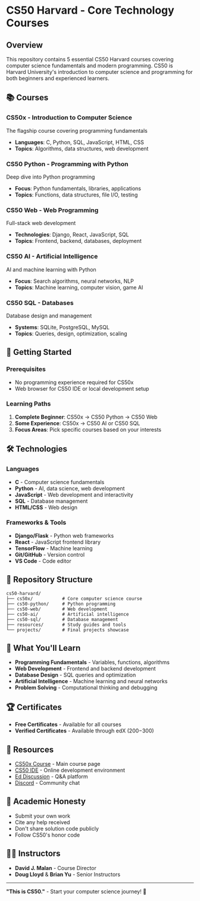 # CS50 Harvard - Core Technology Courses

## Overview
This repository contains 5 essential CS50 Harvard courses covering computer science fundamentals and modern programming. CS50 is Harvard University's introduction to computer science and programming for both beginners and experienced learners.

## 📚 Courses

### **CS50x** - Introduction to Computer Science
The flagship course covering programming fundamentals
- **Languages**: C, Python, SQL, JavaScript, HTML, CSS
- **Topics**: Algorithms, data structures, web development

### **CS50 Python** - Programming with Python  
Deep dive into Python programming
- **Focus**: Python fundamentals, libraries, applications
- **Topics**: Functions, data structures, file I/O, testing

### **CS50 Web** - Web Programming
Full-stack web development
- **Technologies**: Django, React, JavaScript, SQL
- **Topics**: Frontend, backend, databases, deployment

### **CS50 AI** - Artificial Intelligence
AI and machine learning with Python
- **Focus**: Search algorithms, neural networks, NLP
- **Topics**: Machine learning, computer vision, game AI

### **CS50 SQL** - Databases
Database design and management
- **Systems**: SQLite, PostgreSQL, MySQL
- **Topics**: Queries, design, optimization, scaling

## 🚀 Getting Started

### Prerequisites
- No programming experience required for CS50x
- Web browser for CS50 IDE or local development setup

### Learning Paths
1. **Complete Beginner**: CS50x → CS50 Python → CS50 Web
2. **Some Experience**: CS50x → CS50 AI or CS50 SQL  
3. **Focus Areas**: Pick specific courses based on your interests

## 🛠️ Technologies

### Languages
- **C** - Computer science fundamentals
- **Python** - AI, data science, web development
- **JavaScript** - Web development and interactivity
- **SQL** - Database management
- **HTML/CSS** - Web design

### Frameworks & Tools
- **Django/Flask** - Python web frameworks
- **React** - JavaScript frontend library
- **TensorFlow** - Machine learning
- **Git/GitHub** - Version control
- **VS Code** - Code editor

## 📁 Repository Structure

```
cs50-harvard/
├── cs50x/           # Core computer science course
├── cs50-python/     # Python programming
├── cs50-web/        # Web development
├── cs50-ai/         # Artificial intelligence  
├── cs50-sql/        # Database management
├── resources/       # Study guides and tools
└── projects/        # Final projects showcase
```

## 🎯 What You'll Learn

- **Programming Fundamentals** - Variables, functions, algorithms
- **Web Development** - Frontend and backend development  
- **Database Design** - SQL queries and optimization
- **Artificial Intelligence** - Machine learning and neural networks
- **Problem Solving** - Computational thinking and debugging

## 🏆 Certificates

- **Free Certificates** - Available for all courses
- **Verified Certificates** - Available through edX ($200-$300)

## 📖 Resources

- [CS50x Course](https://cs50.harvard.edu/x/) - Main course page
- [CS50 IDE](https://ide.cs50.io/) - Online development environment  
- [Ed Discussion](https://cs50.edx.org/ed) - Q&A platform
- [Discord](https://discord.gg/cs50) - Community chat

## 🤝 Academic Honesty

- Submit your own work
- Cite any help received  
- Don't share solution code publicly
- Follow CS50's honor code

## 👨‍🏫 Instructors

- **David J. Malan** - Course Director
- **Doug Lloyd** & **Brian Yu** - Senior Instructors

---

**"This is CS50."** - Start your computer science journey! 🚀